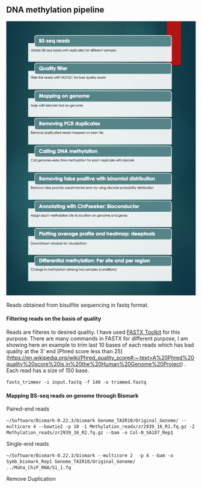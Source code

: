 ## DNA methylation pipeline

![alt text](https://github.com/kashiff007/Codes-for-Methylation-Analysis/blob/master/DNA_methylation_pipeline.png)

Reads obtained from bisulfite sequencing in fastq format.

#### Filtering reads on the basis of quality
Reads are filteres to desired quality. I have used [FASTX Toolkit](http://hannonlab.cshl.edu/fastx_toolkit/commandline.html) for this purpose. There are many commands in FASTX for different purpose, I am showing here an example to trim last 10 bases of each reads which has bad quality at the 3' end [Phred score less than 25] (https://en.wikipedia.org/wiki/Phred_quality_score#:~:text=A%20Phred%20quality%20score%20is,in%20the%20Human%20Genome%20Project) . Each read has a size of 150 base.

```{r, engine='bash', count_lines}
fastx_trimmer -i input.fastq -f 140 -o trimmed.fastq
```
#### Mapping BS-seq reads on genome through Bismark

Paired-end reads
```{r, engine='bash', count_lines}
~/Software/Bismark-0.22.3/bismark Genome_TAIR10/Original_Genome/ --multicore 4 --bowtie2 -p 10 -1 Methylation_reads/zr2939_16_R1.fq.gz -2 Methylation_reads/zr2939_16_R2.fq.gz --bam -o Col-0_SA187_Rep1
```
Single-end reads
```{r, engine='bash', count_lines}
~/Software/Bismark-0.22.3/bismark --multicore 2  -p 4 --bam -o Symb_bismark_Rep1 Genome_TAIR10/Original_Genome/ ../Maha_ChiP_RNA/S1_1.fq
```

Remove Duplication
